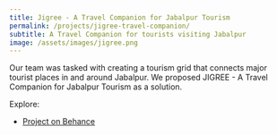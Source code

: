 ```yaml
---
title: Jigree - A Travel Companion for Jabalpur Tourism
permalink: /projects/jigree-travel-companion/
subtitle: A Travel Companion for tourists visiting Jabalpur
image: /assets/images/jigree.png
---
```


Our team was tasked with creating a tourism grid that connects major tourist places in and around Jabalpur. We proposed JIGREE - A Travel Companion for Jabalpur Tourism as a solution.

Explore:
* [Project on Behance][project-website]

[project-website]: https://www.behance.net/gallery/73061935/Jigree-Travel-Companion-for-Jabalpur-Tourism
